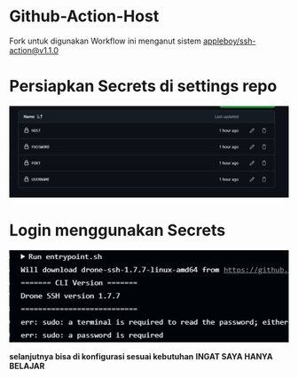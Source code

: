 # Github-Action-Host
Fork untuk digunakan
Workflow ini menganut sistem [appleboy/ssh-action@v1.1.0](https://github.com/appleboy/ssh-action)

# Persiapkan Secrets di settings repo
![image1](./img/1.png)

# Login menggunakan Secrets
![image2](./img/2.png)

**selanjutnya bisa di konfigurasi sesuai kebutuhan**
**INGAT SAYA HANYA BELAJAR**
